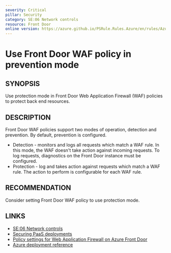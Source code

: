 ```yaml
---
severity: Critical
pillar: Security
category: SE:06 Network controls
resource: Front Door
online version: https://azure.github.io/PSRule.Rules.Azure/en/rules/Azure.FrontDoor.WAF.Mode/
---
```


# Use Front Door WAF policy in prevention mode

## SYNOPSIS

Use protection mode in Front Door Web Application Firewall (WAF) policies to protect back end resources.

## DESCRIPTION

Front Door WAF policies support two modes of operation, detection and prevention.
By default, prevention is configured.

- Detection - monitors and logs all requests which match a WAF rule.
In this mode, the WAF doesn't take action against incoming requests.
To log requests, diagnostics on the Front Door instance must be configured.
- Protection - log and takes action against requests which match a WAF rule.
The action to perform is configurable for each WAF rule.

## RECOMMENDATION

Consider setting Front Door WAF policy to use protection mode.

## LINKS

- [SE:06 Network controls](https://learn.microsoft.com/azure/well-architected/security/networking)
- [Securing PaaS deployments](https://learn.microsoft.com/azure/security/fundamentals/paas-deployments#install-a-web-application-firewall)
- [Policy settings for Web Application Firewall on Azure Front Door](https://learn.microsoft.com/azure/web-application-firewall/afds/waf-front-door-policy-settings#waf-mode)
- [Azure deployment reference](https://learn.microsoft.com/azure/templates/microsoft.network/frontdoorwebapplicationfirewallpolicies)
